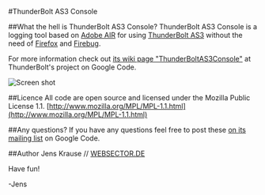 #ThunderBolt AS3 Console

##What the hell is ThunderBolt AS3 Console?
ThunderBolt AS3 Console is a logging tool  based on [Adobe AIR](http://www.adobe.com/products/air/) for using [ThunderBolt AS3](http://code.google.com/p/flash-thunderbolt/wiki/ThunderBoltAS3) without the need of [Firefox](http://www.getfirebug.com/) and [Firebug](http://www.mozilla.com/en-US/firefox/). 

For more information check out [its wiki page "ThunderBoltAS3Console"](http://code.google.com/p/flash-thunderbolt/wiki/ThunderBoltAS3Console) at ThunderBolt's project on Google Code.

![Screen shot](http://flash-thunderbolt.googlecode.com/svn/trunk/as3/images/tbConsole_inaction.png)

##Licence
All code are open source and licensed under the Mozilla Public License 1.1. [http://www.mozilla.org/MPL/MPL-1.1.html](http://www.mozilla.org/MPL/MPL-1.1.html)

##Any questions?
If you have any questions feel free to post these [on its mailing list](http://groups.google.com/group/flash-thunderbolt) on Google Code. 

##Author
Jens Krause // [WEBSECTOR.DE](http://www.websector.de)

Have fun!

-Jens
